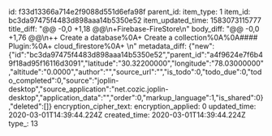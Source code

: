 id: f33d13366a714e2f9088d551d6efa98f
parent_id: 
item_type: 1
item_id: bc3da97475f4483d898aaa14b5350e52
item_updated_time: 1583073115777
title_diff: "@@ -0,0 +1,18 @@\n+Firebase-FireStore\n"
body_diff: "@@ -0,0 +1,76 @@\n++ Create a database%0A+ Create a collection%0A%0A#### Plugin:%0A+ cloud_firestore%0A+ \n"
metadata_diff: {"new":{"id":"bc3da97475f4483d898aaa14b5350e52","parent_id":"a4f9624e7f6b49f18ad95f16116d3091","latitude":"30.32200000","longitude":"78.03000000","altitude":"0.0000","author":"","source_url":"","is_todo":0,"todo_due":0,"todo_completed":0,"source":"joplin-desktop","source_application":"net.cozic.joplin-desktop","application_data":"","order":0,"markup_language":1,"is_shared":0},"deleted":[]}
encryption_cipher_text: 
encryption_applied: 0
updated_time: 2020-03-01T14:39:44.224Z
created_time: 2020-03-01T14:39:44.224Z
type_: 13